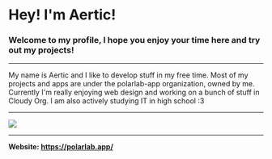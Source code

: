 # Hey! I'm Aertic!
### Welcome to my profile, I hope you enjoy your time here and try out my projects!
<hr>
My name is Aertic and I like to develop stuff in my free time. Most of my projects and apps are under the polarlab-app organization, owned by me.
Currently I'm really enjoying web design and working on a bunch of stuff in Cloudy Org. I am also actively studying IT in high school :3
<hr>
<img src="https://github-readme-stats.vercel.app/api?username=Aertic&show_icons=true&theme=dark">
<hr>

**Website: https://polarlab.app/**
